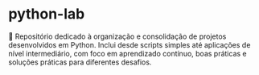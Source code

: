 # python-lab
📁 Repositório dedicado à organização e consolidação de projetos desenvolvidos em Python. Inclui desde scripts simples até aplicações de nível intermediário, com foco em aprendizado contínuo, boas práticas e soluções práticas para diferentes desafios.
